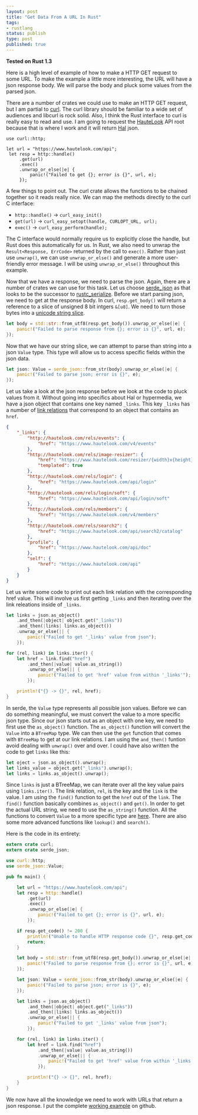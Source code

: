 ```yaml
---
layout: post
title: "Get Data From A URL In Rust"
tags:
- rustlang
status: publish
type: post
published: true
---
```


**Tested on Rust 1.3**

Here is a high level of example of how to make a HTTP GET request to some URL. To make the example a little more interesting, the URL will have a json response body. We will parse the body and pluck some values from the parsed json.

There are a number of crates we could use to make an HTTP GET request, but I am partial to [curl][curl crate]. The curl library should be familiar to a wide set of audiences and libcurl is rock solid. Also, I think the Rust interface to curl is really easy to read and use. I am going to request the [HauteLook][HauteLook] API root because that is where I work and it will return [Hal][Hal] json.

```
use curl::http;

let url = "https://www.hautelook.com/api";
 let resp = http::handle()
     .get(url)
     .exec()
     .unwrap_or_else(|e| {
         panic!("Failed to get {}; error is {}", url, e);
     });
```

A few things to point out. The curl crate allows the functions to be chained together so it reads really nice. We can map the methods directly to the curl C interface:

   * `http::handle()` -> `curl_easy_init()`
   * `get(url)` -> `curl_easy_setopt(handle, CURLOPT_URL, url);`
   * `exec()` -> `curl_easy_perform(handle);`

The C interface would normally require us to explicitly close the handle, but Rust does this automatically for us. In Rust, we also need to unwrap the `Result<Response, ErrCode>` returned by the call to `exec()`. Rather than just use `unwrap()`, we can use `unwrap_or_else()` and generate a more user-friendly error message. I will be using `unwrap_or_else()` throughout this example.

Now that we have a response, we need to parse the json. Again, there are a number of crates we can use for this task. Let us choose [serde_json][serde_json crate] as that looks to be the successor to [rustc_serialize][rustc_serialize crate]. Before we start parsing json, we need to get at the response body. In curl, `resp.get_body()` will return a reference to a slice of unsigned 8 bit intgers `&[u8]`. We need to turn those bytes into a [unicode string slice][std::str].

```rust
let body = std::str::from_utf8(resp.get_body()).unwrap_or_else(|e| {
    panic!("Failed to parse response from {}; error is {}", url, e);
});
```

Now that we have our string slice, we can attempt to parse than string into a json `Value` type. This type will allow us to access specific fields within the json data.

```rust
let json: Value = serde_json::from_str(body).unwrap_or_else(|e| {
    panic!("Failed to parse json; error is {}", e);
});
```

Let us take a look at the json response before we look at the code to pluck values from it. Without going into specifics about Hal or hypermedia, we have a json object that contains one key named `_links`. This key `_links` has a number of [link relations][IANA] that correspond to an object that contains an `href`.

```json
{
    "_links": {
        "http://hautelook.com/rels/events": {
            "href": "https://www.hautelook.com/v4/events"
        },
        "http://hautelook.com/rels/image-resizer": {
            "href": "https://www.hautelook.com/resizer/{width}x{height}/{imgPath}",
            "templated": true
        },
        "http://hautelook.com/rels/login": {
            "href": "https://www.hautelook.com/api/login"
        },
        "http://hautelook.com/rels/login/soft": {
            "href": "https://www.hautelook.com/api/login/soft"
        },
        "http://hautelook.com/rels/members": {
            "href": "https://www.hautelook.com/v4/members"
        },
        "http://hautelook.com/rels/search2": {
            "href": "https://www.hautelook.com/api/search2/catalog"
        },
        "profile": {
            "href": "https://www.hautelook.com/api/doc"
        },
        "self": {
            "href": "https://www.hautelook.com/api"
        }
    }
}
```

Let us write some code to print out each link relation with the corresponding href value. This will involve us first getting `_links` and then iterating over the link releations inside of `_links`.

```rust
let links = json.as_object()
    .and_then(|object| object.get("_links"))
    .and_then(|links| links.as_object())
    .unwrap_or_else(|| {
        panic!("Failed to get '_links' value from json");
    });

for (rel, link) in links.iter() {
    let href = link.find("href")
        .and_then(|value| value.as_string())
        .unwrap_or_else(|| {
            panic!("Failed to get 'href' value from within '_links'");
        });

    println!("{} -> {}", rel, href);
}
```

In serde, the `Value` type represents all possible json values. Before we can do something meaningful, we must convert the value to a more specific json type. Since our json starts out as an object with one key, we need to first use the `as_object()` function. The `as_object()` function will convert the `Value` into a `BTreeMap` type. We can then use the `get` function that comes with `BTreeMap` to get at our link relations. I am using the `and_then()` funtion avoid dealing with `unwrap()` over and over. I could have also written the code to get `links` like this:

```rust
let oject = json.as_object().unwrap();
let links_value = object.get("_links").unwrap();
let links = links.as_object().unwrap();
```

Since `links` is just a BTreeMap, we can iterate over all the key value pairs using `links.iter()`. The link relation, `rel`,  is the key and the `link` is the value. I am using the `find()` function to get the `href` out of the `link`. The `find()` function basically combines `as_object()` and `get()`. In order to get the actual URL string, we need to use the `as_string()` function. All the functions to convert `Value` to a more specific type are [here][serde functions]. There are also some more advanced functions like `lookup()` and `search()`.

Here is the code in its entirety:

```rust
extern crate curl;
extern crate serde_json;

use curl::http;
use serde_json::Value;

pub fn main() {

    let url = "https://www.hautelook.com/api";
    let resp = http::handle()
        .get(url)
        .exec()
        .unwrap_or_else(|e| {
            panic!("Failed to get {}; error is {}", url, e);
        });

    if resp.get_code() != 200 {
        println!("Unable to handle HTTP response code {}", resp.get_code());
        return;
    }

    let body = std::str::from_utf8(resp.get_body()).unwrap_or_else(|e| {
        panic!("Failed to parse response from {}; error is {}", url, e);
    });

    let json: Value = serde_json::from_str(body).unwrap_or_else(|e| {
        panic!("Failed to parse json; error is {}", e);
    });

    let links = json.as_object()
        .and_then(|object| object.get("_links"))
        .and_then(|links| links.as_object())
        .unwrap_or_else(|| {
            panic!("Failed to get '_links' value from json");
        });

    for (rel, link) in links.iter() {
        let href = link.find("href")
            .and_then(|value| value.as_string())
            .unwrap_or_else(|| {
                panic!("Failed to get 'href' value from within '_links'");
            });

        println!("{} -> {}", rel, href);
    }
}
```

We now have all the knowledge we need to work with URLs that return a json response. I put the complete [working example][working example] on github.

[curl crate]: https://crates.io/crates/curl
[HauteLook]: https://www.hautelook.com
[Hal]: http://stateless.co/hal_specification.html
[serde_json crate]: https://crates.io/crates/serde_json
[rustc_serialize crate]: https://crates.io/crates/rustc-serialize
[std::str]: https://doc.rust-lang.org/nightly/std/str/index.html
[IANA]: http://www.iana.org/assignments/link-relations/link-relations.xhtml
[serde functions]: https://github.com/serde-rs/json/blob/e950b51a773a48281ad943c1bbf8c67fc266804a/json/src/value.rs#L147
[working example]: https://github.com/hjr3/rust-get-data-from-url
